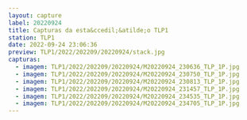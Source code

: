 ```yaml
---
layout: capture
label: 20220924
title: Capturas da esta&ccedil;&atilde;o TLP1
station: TLP1
date: 2022-09-24 23:06:36
preview: TLP1/2022/202209/20220924/stack.jpg
capturas:
  - imagem: TLP1/2022/202209/20220924/M20220924_230636_TLP_1P.jpg
  - imagem: TLP1/2022/202209/20220924/M20220924_230750_TLP_1P.jpg
  - imagem: TLP1/2022/202209/20220924/M20220924_230813_TLP_1P.jpg
  - imagem: TLP1/2022/202209/20220924/M20220924_231457_TLP_1P.jpg
  - imagem: TLP1/2022/202209/20220924/M20220924_234535_TLP_1P.jpg
  - imagem: TLP1/2022/202209/20220924/M20220924_234705_TLP_1P.jpg
---
```


